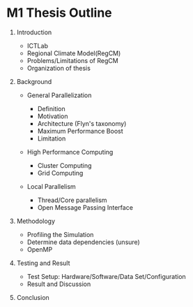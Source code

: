 # M1 Thesis Outline


1. Introduction

	* ICTLab
	* Regional Climate Model(RegCM)
	* Problems/Limitations of RegCM
	* Organization of thesis


2. Background
	
	* General Parallelization
			
		* Definition
		* Motivation
		* Architecture (Flyn's taxonomy)
		* Maximum Performance Boost
		* Limitation

	* High Performance Computing 
			
		* Cluster Computing
		* Grid Computing

	* Local Parallelism
			
		* Thread/Core parallelism
		* Open Message Passing Interface

3. Methodology
	
	* Profiling the Simulation
	* Determine data dependencies (unsure)
	* OpenMP


4. Testing and Result

	* Test Setup: Hardware/Software/Data Set/Configuration	
	* Result and Discussion


5. Conclusion